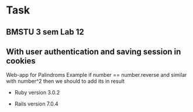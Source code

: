 # Task

## BMSTU 3 sem Lab 12
## With user authentication and saving session in cookies

Web-app for Palindroms
Example if number == number.reverse and similar with number^2 
then we should to add its in result

* Ruby version 3.0.2

* Rails version 7.0.4

